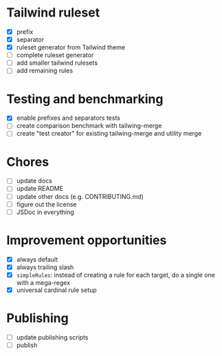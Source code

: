 # Tailwind ruleset

-   [x] prefix
-   [x] separator
-   [x] ruleset generator from Tailwind theme
-   [ ] complete ruleset generator
-   [ ] add smaller tailwind rulesets
-   [ ] add remaining rules

# Testing and benchmarking

-   [x] enable prefixes and separators tests
-   [ ] create comparison benchmark with tailwing-merge
-   [ ] create "test creator" for existing tailwing-merge and utility merge

# Chores

-   [ ] update docs
-   [ ] update README
-   [ ] update other docs (e.g. CONTRIBUTING.md)
-   [ ] figure out the license
-   [ ] JSDoc in everything

# Improvement opportunities

-   [x] always default
-   [x] always trailing slash
-   [x] `simpleRules`: instead of creating a rule for each target, do a single one with a mega-regex
-   [x] universal cardinal rule setup

# Publishing

-   [ ] update publishing scripts
-   [ ] publish
